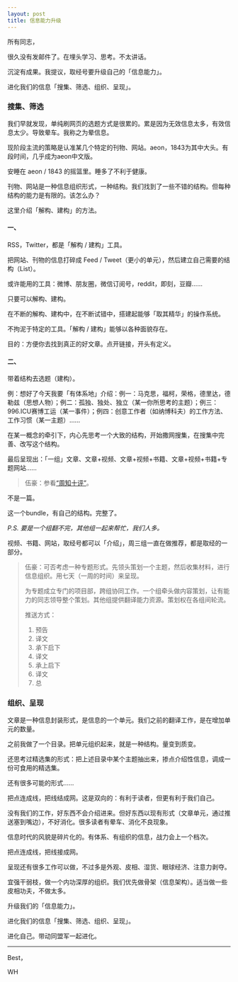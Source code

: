 ```yaml
---
layout: post
title: 信息能力升级
---
```


所有同志，

很久没有发邮件了。在埋头学习、思考。不太讲话。

沉淀有成果。我提议，取经号要升级自己的「信息能力」。

进化我们的信息「搜集、筛选、组织、呈现」。

### 搜集、筛选

我们早就发现，单纯刷网页的选题方式是很累的。累是因为无效信息太多，有效信息太少。导致晕车。我称之为晕信息。

现阶段主流的策略是认准某几个特定的刊物、网站。aeon，1843为其中大头。有段时间，几乎成为aeon中文版。

安睡在 aeon / 1843 的摇篮里。睡多了不利于健康。

刊物、网站是一种信息组织形式，一种结构。我们找到了一些不错的结构。但每种结构的能力是有限的。该怎么办？

这里介绍「解构、建构」的方法。

#### 一、

RSS，Twitter，都是「解构 / 建构」工具。

把网站、刊物的信息打碎成 Feed / Tweet（更小的单元），然后建立自己需要的结构（List）。

或许能用的工具：微博、朋友圈，微信订阅号，reddit，即刻，豆瓣……

只要可以解构、建构。

在不断的解构、建构中，在不断试错中，搭建起能够「取其精华」的操作系统。

不拘泥于特定的工具。「解构 / 建构」能够以各种面貌存在。

目的：方便你去找到真正的好文章。点开链接，开头有定义。

#### 二、

带着结构去选题（建构）。

例：想好了今天我要「有体系地」介绍：例一：马克思，福柯，荣格，德里达，德勒兹（思想人物）；例二：孤独、独处、独立（某一你所思考的主题）；例三：996.ICU赛博工运（某一事件）；例四：创意工作者（如纳博科夫）的工作方法、工作习惯（某一主题）……

在某一概念的牵引下，内心先思考一个大致的结构，开始撒网搜集，在搜集中完善、改写这个结构。

最后呈现出：「一组」文章、文章+视频、文章+视频+书籍、文章+视频+书籍+专题网站……

> 伍豪：参看[“周知十评”](https://mp.weixin.qq.com/s/6JOkmECPMFbpJ8tAB_PLsg)。

不是一篇。

这一个bundle，有自己的结构。完整了。

*P.S. 要是一个组翻不完，其他组一起来帮忙，我们人多。*

视频、书籍、网站，取经号都可以「介绍」，周三组一直在做推荐，都是取经的一部分。

> 伍豪：可否考虑一种专题形式。先领头策划一个主题，然后收集材料，进行信息组织。用七天（一周的时间）来呈现。
>
> 为专题成立专门的项目部，跨组协同工作。一个组牵头做内容策划，让有能力的同志领导整个策划。其他组提供翻译能力资源。策划权在各组间轮流。
>
> 推送方式：
>
> 1. 预告
> 2. 译文
> 3. 承下启下
> 4. 译文
> 5. 承上启下
> 6. 译文
> 7. 总

### 组织、呈现

文章是一种信息封装形式，是信息的一个单元。我们之前的翻译工作，是在增加单元的数量。

之前我做了一个目录。把单元组织起来，就是一种结构。量变到质变。

还思考过精选集的形式：把上述目录中某个主题抽出来，掺点介绍性信息，调成一份可食用的精选集。

还有很多可能的形式……

把点连成线，把线结成网。这是双向的：有利于读者，但更有利于我们自己。

没有我们的工作，好东西不会介绍进来。但好东西以现有形式（文章单元，通过推送塞到嘴边），不好消化。很多读者有晕车、消化不良现象。

信息时代的风貌是碎片化的。有体系、有组织的信息，战力会上一个档次。

把点连成线，把线接成网。

呈现还有很多工作可以做，不过多是外观、皮相、湿货、眼球经济、注意力剥夺。

宜强干弱枝，做一个内功深厚的组织。我们优先做骨架（信息架构）。适当做一些皮相功夫，不做太多。

升级我们的「信息能力」。

进化我们的信息「搜集、筛选、组织、呈现」。

进化自己。带动同盟军一起进化。

----

Best，

WH
